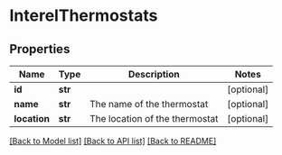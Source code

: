 # InterelThermostats

## Properties
Name | Type | Description | Notes
------------ | ------------- | ------------- | -------------
**id** | **str** |  | [optional] 
**name** | **str** | The name of the thermostat | [optional] 
**location** | **str** | The location of the thermostat | [optional] 

[[Back to Model list]](../README.md#documentation-for-models) [[Back to API list]](../README.md#documentation-for-api-endpoints) [[Back to README]](../README.md)

